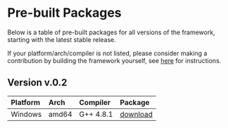 # Pre-built Packages #
Below is a table of pre-built packages for all versions of the framework, starting with the latest stable release.

If your platform/arch/compiler is not listed, please consider making a contribution by building the framework yourself, see [here](http://code.google.com/p/ngen/wiki/BuildingNgenFramework) for instructions.

## Version v.0.2 ##
| **Platform** | **Arch** | **Compiler** | **Package** |
|:-------------|:---------|:-------------|:------------|
| Windows | amd64| G++ 4.8.1 |[download](https://doc-0c-0g-docs.googleusercontent.com/docs/securesc/9i41rdkp1pt0sj8mjf6k23tquqk5c0qg/v3b434gibcgnknbs7fr8ue899r4ep92b/1390636800000/10667674245058311624/10667674245058311624/0B32IPwiEmXIdUnF4TzRoYnFUckE?h=16653014193614665626&e=download) |
